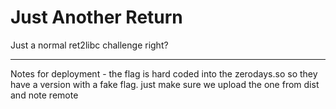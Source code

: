 # Just Another Return
Just a normal ret2libc challenge right?


---

Notes for deployment - the flag is hard coded into the zerodays.so so they have a version with a fake flag. just make sure we upload the one from dist and note remote

